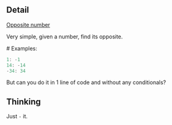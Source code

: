 ## Detail

[Opposite number](https://www.codewars.com/kata/56dec885c54a926dcd001095)

Very simple, given a number, find its opposite.

\# Examples:

```rust
1: -1
14: -14
-34: 34
```

But can you do it in 1 line of code and without any conditionals?

## Thinking

Just `-` it.